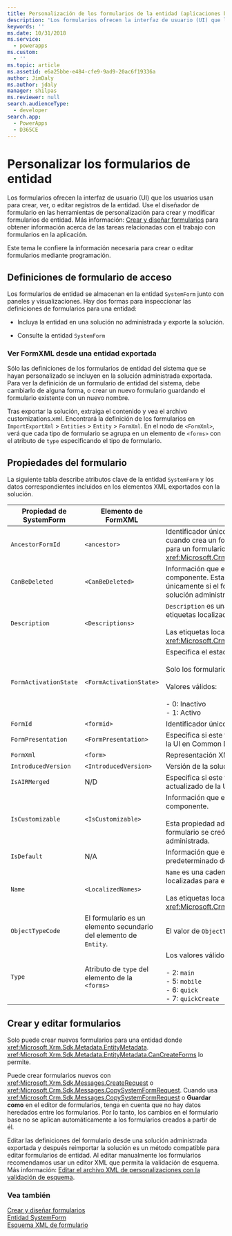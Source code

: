 ```yaml
---
title: Personalización de los formularios de la entidad (aplicaciones basadas en modelos) | Microsoft Docs
description: 'Los formularios ofrecen la interfaz de usuario (UI) que los usuarios usan para crear, ver, o editar registros de la entidad. Use el diseñador de formulario en las herramientas de personalización para crear y modificar formularios de entidad. Este tema le confiere la información necesaria para crear o editar formularios mediante programación.'
keywords: ''
ms.date: 10/31/2018
ms.service:
  - powerapps
ms.custom:
  - ''
ms.topic: article
ms.assetid: e6a25bbe-e484-cfe9-9ad9-20ac6f19336a
author: JimDaly
ms.author: jdaly
manager: shilpas
ms.reviewer: null
search.audienceType:
  - developer
search.app:
  - PowerApps
  - D365CE
---
```


# <a name="customize-entity-forms"></a>Personalizar los formularios de entidad

<!-- https://docs.microsoft.com/dynamics365/customer-engagement/developer/customize-dev/customize-entity-forms -->

Los formularios ofrecen la interfaz de usuario (UI) que los usuarios usan para crear, ver, o editar registros de la entidad. Use el diseñador de formulario en las herramientas de personalización para crear y modificar formularios de entidad. Más información: [Crear y diseñar formularios](../../maker/model-driven-apps/create-design-forms.md) para obtener información acerca de las tareas relacionadas con el trabajo con formularios en la aplicación.  

 Este tema le confiere la información necesaria para crear o editar formularios mediante programación.  

<a name="BKMK_AccessingFormDefinitions"></a>   

## <a name="access-form-definitions"></a>Definiciones de formulario de acceso  
 Los formularios de entidad se almacenan en la entidad `SystemForm` junto con paneles y visualizaciones. Hay dos formas para inspeccionar las definiciones de formularios para una entidad:  

-   Incluya la entidad en una solución no administrada y exporte la solución.  

-   Consulte la entidad `SystemForm`  

<a name="BKMK_ViewingFormXml"></a>   

### <a name="view-formxml-from-an-exported-entity"></a>Ver FormXML desde una entidad exportada  
 Sólo las definiciones de los formularios de entidad del sistema que se hayan personalizado se incluyen en la solución administrada exportada. Para ver la definición de un formulario de entidad del sistema, debe cambiarlo de alguna forma, o crear un nuevo formulario guardando el formulario existente con un nuevo nombre.  

 Tras exportar la solución, extraiga el contenido y vea el archivo customizations.xml. Encontrará la definición de los formularios en `ImportExportXml` > `Entities` > `Entity` > `FormXml`. En el nodo de `<FormXml>`, verá que cada tipo de formulario se agrupa en un elemento de `<forms>` con el atributo de `type` especificando el tipo de formulario.  

<a name="BKMK_FormProperties"></a>   
## <a name="form-properties"></a>Propiedades del formulario  
 La siguiente tabla describe atributos clave de la entidad `SystemForm` y los datos correspondientes incluidos en los elementos XML exportados con la solución.  


|  Propiedad de SystemForm  |                 Elemento de FormXML                 |                                                                                                              Descripción                                                                                                              |
|-----------------------|-------------------------------------------------|---------------------------------------------------------------------------------------------------------------------------------------------------------------------------------------------------------------------------------------|
|   `AncestorFormId`    |                  `<ancestor>`                   |                      Identificador único del formulario primario. Esto se establece cuando crea un formulario nuevo mediante **Guardar como** para un formulario existente o mediante <xref:Microsoft.Crm.Sdk.Messages.CopySystemFormRequest>.                      |
|    `CanBeDeleted`     |                `<CanBeDeleted>`                 |                                    Información que especifica si se puede eliminar este componente. Esta propiedad administrada se aplica únicamente si el formulario se creó con la importación de una solución administrada.                                    |
|     `Description`     |                `<Descriptions>`                 | `Description` es una cadena y `<Descriptions>` contiene las etiquetas localizadas para la descripción del formulario.<br /><br /> Las etiquetas localizadas se pueden recuperar mediante <xref:Microsoft.Crm.Sdk.Messages.RetrieveLocLabelsRequest>. |
| `FormActivationState` |             `<FormActivationState>`             |                                  Especifica el estado del formulario.<br /><br /> Solo los formularios de tipo "principal" se pueden desactivar.<br /><br /> Valores válidos:<br /><br /> -   0: Inactivo<br />-   1: Activo                                  |
|       `FormId`        |                   `<formid>`                    |                                                                                                     Identificador único del formulario                                                                                                     |
|  `FormPresentation`   |              `<FormPresentation>`               |                                     Especifica si este formulario está en el diseño actualizado de la UI en Common Data Service.                                      |
|       `FormXml`       |                    `<form>`                     |                                                                                                Representación XML del diseño de formularios.                                                                                                 |
|  `IntroducedVersion`  |              `<IntroducedVersion>`              |                                                                                          Versión de la solución en la que se agregó el formulario.                                                                                          |
|     `IsAIRMerged`     |                       N/D                       |                                           Especifica si este formulario se combina con el diseño actualizado de la UI en Common Data Service.                                           |
|   `IsCustomizable`    |               `<IsCustomizable>`                |                            Información que especifica si se puede personalizar este componente.<br /><br /> Esta propiedad administrada se aplica únicamente si el formulario se creó con la importación de una solución administrada.                            |
|      `IsDefault`      |                       N/A                       |                                                                          Información que especifica si el formulario o el panel es el predeterminado del sistema.                                                                          |
|        `Name`         |               `<LocalizedNames>`                |       `Name` es una cadena y `<LocalizedNames>` contiene las etiquetas localizadas para el nombre del formulario.<br /><br /> Las etiquetas localizadas se pueden recuperar mediante <xref:Microsoft.Crm.Sdk.Messages.RetrieveLocLabelsRequest>.       |
|   `ObjectTypeCode`    | El formulario es un elemento secundario del elemento de `Entity`. |                                                                                        El valor de `ObjectTypeCode` es el nombre lógico de la entidad.                                                                                         |
|        `Type`         |       Atributo de `type` del elemento de la `<forms>`        |                                                       Los valores válidos para los formularios son:<br /><br /> -   2: `main`<br />-   5: `mobile`<br />-   6: `quick`<br />-   7: `quickCreate`                                                        |

<a name="BKMK_CreateAndEditForms"></a>   
## <a name="create-and-edit-forms"></a>Crear y editar formularios  
 Solo puede crear nuevos formularios para una entidad donde <xref:Microsoft.Xrm.Sdk.Metadata.EntityMetadata>. <xref:Microsoft.Xrm.Sdk.Metadata.EntityMetadata.CanCreateForms> lo permite.  

 Puede crear formularios nuevos con <xref:Microsoft.Xrm.Sdk.Messages.CreateRequest> o <xref:Microsoft.Crm.Sdk.Messages.CopySystemFormRequest>. Cuando usa <xref:Microsoft.Crm.Sdk.Messages.CopySystemFormRequest> o **Guardar como** en el editor de formularios, tenga en cuenta que no hay datos heredados entre los formularios. Por lo tanto, los cambios en el formulario base no se aplican automáticamente a los formularios creados a partir de él.  

 Editar las definiciones del formulario desde una solución administrada exportada y después reimportar la solución es un método compatible para editar formularios de entidad. Al editar manualmente los formularios recomendamos usar un editor XML que permita la validación de esquema. Más información: [Editar el archivo XML de personalizaciones con la validación de esquema](edit-customizations-xml-file-schema-validation.md).  

### <a name="see-also"></a>Vea también  
 [Crear y diseñar formularios](../../maker/model-driven-apps/create-design-forms.md)   
 [Entidad SystemForm](../common-data-service/reference/entities/systemform.md)  
 [Esquema XML de formulario](form-xml-schema.md)